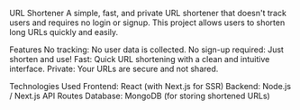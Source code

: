 URL Shortener
A simple, fast, and private URL shortener that doesn't track users and requires no login or signup. This project allows users to shorten long URLs quickly and easily.

Features
No tracking: No user data is collected.
No sign-up required: Just shorten and use!
Fast: Quick URL shortening with a clean and intuitive interface.
Private: Your URLs are secure and not shared.


Technologies Used
Frontend: React (with Next.js for SSR)
Backend: Node.js / Next.js API Routes
Database: MongoDB (for storing shortened URLs)
